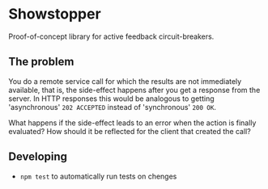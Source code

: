 # Showstopper

Proof-of-concept library for active feedback circuit-breakers.


## The problem

You do a remote service call for which the results are not immediately
available, that is, the side-effect happens after you get a response from the
server. In HTTP responses this would be analogous to getting 'asynchronous'
`202 ACCEPTED` instead of 'synchronous' `200 OK`.

What happens if the side-effect leads to an error when the action is finally
evaluated? How should it be reflected for the client that created the call?


## Developing

- `npm test` to automatically run tests on chenges
